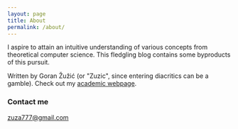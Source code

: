 ```yaml
---
layout: page
title: About
permalink: /about/
---
```


I aspire to attain an intuitive understanding of various concepts from theoretical computer science. This fledgling blog contains some byproducts of this pursuit.

Written by Goran Žužić (or "Zuzic", since entering diacritics can be a gamble). Check out my [academic webpage](https://people.inf.ethz.ch/gzuzic/).

### Contact me

[zuza777@gmail.com](mailto:zuza777@gmail.com)
